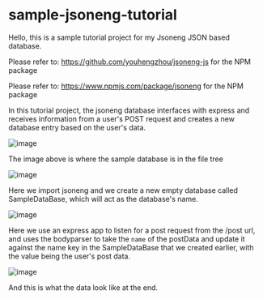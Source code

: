 ﻿# sample-jsoneng-tutorial

Hello, this is a sample tutorial project for my Jsoneng JSON based database.

Please refer to: https://github.com/youhengzhou/jsoneng-js for the NPM package

Please refer to: https://www.npmjs.com/package/jsoneng for the NPM package

In this tutorial project, the jsoneng database interfaces with express and receives information from a user's POST request and creates a new database entry based on the user's data.

![image](https://user-images.githubusercontent.com/60205850/206361952-f1cdd130-739e-4719-a44f-64fa06049c2e.png)

The image above is where the sample database is in the file tree

![image](https://user-images.githubusercontent.com/60205850/206362499-559ab1cb-3e2a-40d5-9659-d7ac3badda3b.png)

Here we import jsoneng and we create a new empty database called SampleDataBase, which will act as the database's name.

![image](https://user-images.githubusercontent.com/60205850/206362209-33508bc1-03f8-48ee-952c-9d40302d532d.png)

Here we use an express app to listen for a post request from the /post url, and uses the bodyparser to take the `name` of the postData and update it against the name key in the SampleDataBase that we created earlier, with the value being the user's post data.

![image](https://user-images.githubusercontent.com/60205850/206362714-21ed49a1-875f-44d7-b797-de81129acbca.png)

And this is what the data look like at the end.
